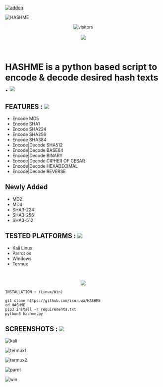 <a href="https://github.com/isuruwa/HASHME"><img title="addon" src="https://img.shields.io/badge/isuruwa-HASHME-brightgreen?style=for-the-badge&logo=appveyor"></a>
<br>
<p align="center">
  
![HASHME](https://user-images.githubusercontent.com/72663288/131218981-874f70ea-f457-4f12-91e0-d41034218833.jpg)
  
 <p align="center">
<img align="center" alt="visitors" src="https://visitor-badge.glitch.me/badge?page_id=hashme" />
  <br>
  <br>
<a href="https://hits.seeyoufarm.com"><img src="https://hits.seeyoufarm.com/api/count/incr/badge.svg?url=https%3A%2F%2Fgithub.com%2Fisuruwa&count_bg=%2379C83D&title_bg=%23555555&icon=&icon_color=%23E7E7E7&title=hits&edge_flat=false"/></a>
</p>
<br>

# HASHME is a python based script to encode & decode desired  hash texts . <img src="https://img.icons8.com/fluency/48/000000/hashtag.png"/>

## FEATURES : <img src="https://img.icons8.com/fluency/48/000000/hashtag.png"/>

* Encode MD5
* Encode SHA1
* Encode SHA224
* Encode SHA256
* Encode SHA384
* Encode|Decode SHA512
* Encode|Decode BASE64
* Encode|Decode BINARY
* Encode|Decode CIPHER OF CESAR
* Encode|Decode HEXADECIMAL
* Encode|Decode REVERSE

## Newly Added

* MD2
* MD4
* SHA3-224
* SHA3-256
* SHA3-512


## TESTED PLATFORMS : <img src="https://img.icons8.com/fluency/48/000000/hashtag.png"/>

* Kali Linux
* Parrot os 
* Windows
* Termux

<br>
<p align="center">
<img src="https://img.icons8.com/emoji/200/000000/keycap-number-sign-emoji.png"/>
  
```
INSTALLATION : (Linux/Win)

git clone https://github.com/isuruwa/HASHME
cd HASHME
pip3 install -r requirements.txt
python3 hashme.py

```

## SCREENSHOTS : <img src="https://img.icons8.com/fluency/48/000000/hashtag.png"/>

![kali](https://user-images.githubusercontent.com/72663288/131219673-1a6c5db4-ba17-41af-9cf5-7a5e2a670360.PNG)

![termux1](https://user-images.githubusercontent.com/72663288/131219704-d699ecc3-c03d-49e2-a9dc-4cbd771338ad.jpg)

![termux2](https://user-images.githubusercontent.com/72663288/131219709-0a14c6d5-9ed0-4fd7-8a50-36414aed10b3.jpg)

![parot](https://user-images.githubusercontent.com/72663288/131219675-975bd2d6-2324-49aa-9c2b-d56ba38d48b9.PNG)

![win](https://user-images.githubusercontent.com/72663288/131219676-7118344f-0a4f-4b7b-8faa-3ae976ae357c.PNG)


